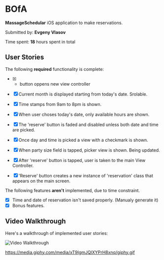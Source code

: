 # BOfA

**MassageSchedular** iOS application to make reservations. 

Submitted by: **Evgeny Vlasov**

Time spent: **18** hours spent in total

## User Stories

The following **required** functionality is complete:

* [x] + button oppens new view controller
* [x] Current month is displayed starting from today's date. Srolable. 
* [x] Time stamps from 9am to 8pm is shown. 
* [x] When user choses today's date, only available hours are shown. 
* [x] The 'reserve' button is faded and disabled unless both date and time are picked. 
* [x] Once day and time is picked a view with a checkmark is shown. 
* [x] When party size field is tapped, picker view is shown. Being updated. 
* [x] After 'reserve' button is tapped, user is taken to the main View Controller. 
* [x] 'Reserve' button creates a new instance of 'reservation' class that appears on the main screen.  


The following features **aren't** implemented, due to time constraint. 
* [x] Time and date of reservation isn't saved properly. (Manualy generate it)
* [x] Bonus features. 

## Video Walkthrough 

Here's a walkthrough of implemented user stories:

<img src='https://gifyu.com/images/BOfA.gif' title='Video Walkthrough' width='' alt='Video Walkthrough' />

https://media.giphy.com/media/xT9IgmJQlXYPrH8xnq/giphy.gif
